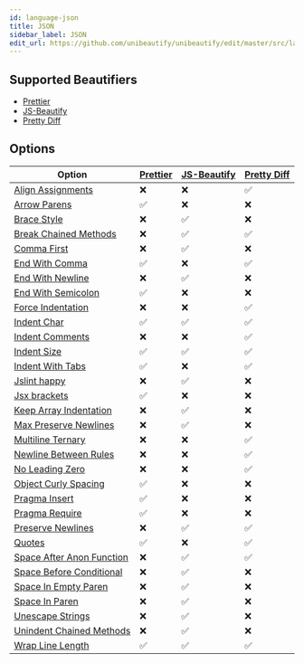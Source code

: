 ```yaml
---
id: language-json
title: JSON
sidebar_label: JSON
edit_url: https://github.com/unibeautify/unibeautify/edit/master/src/languages.json
---
```

## Supported Beautifiers
- [Prettier](/docs/beautifier-prettier.html)
- [JS-Beautify](/docs/beautifier-js-beautify.html)
- [Pretty Diff](/docs/beautifier-pretty-diff.html)
## Options
| Option | [Prettier](/docs/beautifier-prettier.html) | [JS-Beautify](/docs/beautifier-js-beautify.html) | [Pretty Diff](/docs/beautifier-pretty-diff.html) |
| --- | --- | --- | --- |
| [Align Assignments](/docs/option-align-assignments.html) | &#10060; | &#10060; | &#9989; |
| [Arrow Parens](/docs/option-arrow-parens.html) | &#9989; | &#10060; | &#10060; |
| [Brace Style](/docs/option-brace-style.html) | &#10060; | &#9989; | &#10060; |
| [Break Chained Methods](/docs/option-break-chained-methods.html) | &#10060; | &#9989; | &#9989; |
| [Comma First](/docs/option-comma-first.html) | &#10060; | &#9989; | &#10060; |
| [End With Comma](/docs/option-end-with-comma.html) | &#9989; | &#10060; | &#9989; |
| [End With Newline](/docs/option-end-with-newline.html) | &#10060; | &#9989; | &#10060; |
| [End With Semicolon](/docs/option-end-with-semicolon.html) | &#9989; | &#10060; | &#10060; |
| [Force Indentation](/docs/option-force-indentation.html) | &#10060; | &#10060; | &#9989; |
| [Indent Char](/docs/option-indent-char.html) | &#9989; | &#9989; | &#9989; |
| [Indent Comments](/docs/option-indent-comments.html) | &#10060; | &#10060; | &#9989; |
| [Indent Size](/docs/option-indent-size.html) | &#9989; | &#9989; | &#9989; |
| [Indent With Tabs](/docs/option-indent-with-tabs.html) | &#9989; | &#10060; | &#9989; |
| [Jslint happy](/docs/option-jslint-happy.html) | &#10060; | &#9989; | &#10060; |
| [Jsx brackets](/docs/option-jsx-brackets.html) | &#9989; | &#10060; | &#10060; |
| [Keep Array Indentation](/docs/option-keep-array-indentation.html) | &#10060; | &#9989; | &#10060; |
| [Max Preserve Newlines](/docs/option-max-preserve-newlines.html) | &#10060; | &#9989; | &#10060; |
| [Multiline Ternary](/docs/option-multiline-ternary.html) | &#10060; | &#10060; | &#9989; |
| [Newline Between Rules](/docs/option-newline-between-rules.html) | &#10060; | &#10060; | &#9989; |
| [No Leading Zero](/docs/option-no-leading-zero.html) | &#10060; | &#10060; | &#9989; |
| [Object Curly Spacing](/docs/option-object-curly-spacing.html) | &#9989; | &#10060; | &#10060; |
| [Pragma Insert](/docs/option-pragma-insert.html) | &#9989; | &#10060; | &#10060; |
| [Pragma Require](/docs/option-pragma-require.html) | &#9989; | &#10060; | &#10060; |
| [Preserve Newlines](/docs/option-preserve-newlines.html) | &#10060; | &#9989; | &#9989; |
| [Quotes](/docs/option-quotes.html) | &#9989; | &#10060; | &#9989; |
| [Space After Anon Function](/docs/option-space-after-anon-function.html) | &#10060; | &#9989; | &#9989; |
| [Space Before Conditional](/docs/option-space-before-conditional.html) | &#10060; | &#9989; | &#10060; |
| [Space In Empty Paren](/docs/option-space-in-empty-paren.html) | &#10060; | &#9989; | &#10060; |
| [Space In Paren](/docs/option-space-in-paren.html) | &#10060; | &#9989; | &#10060; |
| [Unescape Strings](/docs/option-unescape-strings.html) | &#10060; | &#9989; | &#10060; |
| [Unindent Chained Methods](/docs/option-unindent-chained-methods.html) | &#10060; | &#9989; | &#10060; |
| [Wrap Line Length](/docs/option-wrap-line-length.html) | &#9989; | &#9989; | &#9989; |